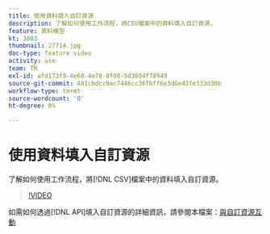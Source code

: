 ```yaml
---
title: 使用資料填入自訂資源
description: 了解如何使用工作流程，將CSV檔案中的資料填入自訂資源。
feature: 資料模型
kt: 3003
thumbnail: 27714.jpg
doc-type: feature video
activity: use
team: TM
exl-id: afd173f9-4e60-4e78-8f08-5d3894f78949
source-git-commit: 481cbdcc9ac7446cc36fbff6e3d6e43fe333d30b
workflow-type: tm+mt
source-wordcount: '0'
ht-degree: 0%

---
```


# 使用資料填入自訂資源

了解如何使用工作流程，將[!DNL CSV]檔案中的資料填入自訂資源。

>[!VIDEO](https://video.tv.adobe.com/v/27714?quality=9)

如需如何透過[!DNL API]填入自訂資源的詳細資訊，請參閱本檔案：[與自訂資源互動](https://experienceleague.adobe.com/docs/campaign-standard/using/working-with-apis/interacting-with-custom-resources.html.)
